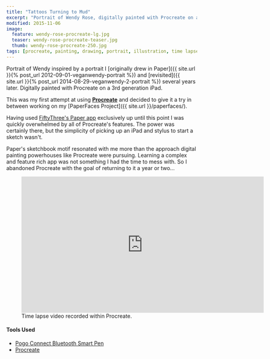 ```yaml
---
title: "Tattoos Turning to Mud"
excerpt: "Portrait of Wendy Rose, digitally painted with Procreate on an iPad."
modified: 2015-11-06
image: 
  feature: wendy-rose-procreate-lg.jpg
  teaser: wendy-rose-procreate-teaser.jpg
  thumb: wendy-rose-procreate-250.jpg
tags: [procreate, painting, drawing, portrait, illustration, time lapse]
---
```


Portrait of Wendy inspired by a portrait I [originally drew in Paper]({{ site.url }}{% post_url 2012-09-01-veganwendy-portrait %}) and [revisited]({{ site.url }}{% post_url 2014-08-29-veganwendy-2-portrait %}) several years later. Digitally painted with Procreate on a 3rd generation iPad. 

This was my first attempt at using [**Procreate**](http://procreate.si/) and decided to give it a try in between working on my [PaperFaces Project]({{ site.url }}/paperfaces/).

Having used [FiftyThree's Paper app](http://www.fiftythree.com/) exclusively up until this point I was quickly overwhelmed by all of Procreate's features. The power was certainly there, but the simplicity of picking up an iPad and stylus to start a sketch wasn't.

Paper's sketchbook motif resonated with me more than the approach digital painting powerhouses like Procreate were pursuing. Learning a complex and feature rich app was not something I had the time to mess with. So I abandoned Procreate with the goal of returning to it a year or two...

<figure>
  <iframe width="640" height="360" src="https://www.youtube-nocookie.com/embed/w2e0phIhGq8?controls=0&amp;showinfo=0" frameborder="0" allowfullscreen></iframe>
  <figcaption>Time lapse video recorded within Procreate.</figcaption>
</figure>

<nav class="js-toc toc">
  <h4 class="toc__title"><span>Tools Used</span></h4>
  <ul class="toc__menu">
    <li><a href="http://www.amazon.com/gp/product/B009K448L4/ref=as_li_ss_tl?ie=UTF8&camp=1789&creative=390957&creativeASIN=B009K448L4&linkCode=as2&tag=mademist-20">Pogo Connect Bluetooth Smart Pen</a></li>
    <li><a href="http://procreate.si/">Procreate</a></li>
  </ul>
</nav>
